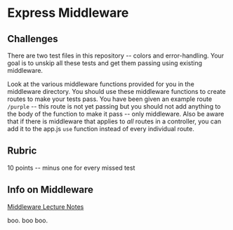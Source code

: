 # Express Middleware

## Challenges

There are two test files in this repository -- colors and error-handling. Your goal is to unskip all these tests and get them passing using existing middleware.

Look at the various middleware functions provided for you in the middleware directory. You should use these middleware functions to create routes to make your tests pass. You have been given an example route `/purple` -- this route is not yet passing but you should not add anything to the body of the function to make it pass -- only middleware. Also be aware that if there is middleware that applies to _all_ routes in a controller, you can add it to the app.js `use` function instead of every individual route.

## Rubric

10 points -- minus one for every missed test

## Info on Middleware

[Middleware Lecture Notes](https://github.com/alchemycodelab/student-resources/blob/main/curriculum-notes/express/lecture-notes/05a-express-middleware.md)

boo.
boo boo.
